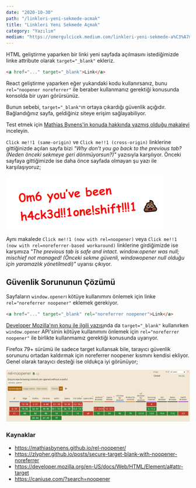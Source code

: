 ```yaml
---
date: "2020-10-30"
path: "/linkleri-yeni-sekmede-acmak"
title: "Linkleri Yeni Sekmede Açmak"
category: "Yazılım"
medium: "https://omergulcicek.medium.com/linkleri-yeni-sekmede-a%C3%A7mak-f51f355d9041"
---
```


HTML geliştirme yaparken bir linki yeni sayfada açılmasını istediğimizde linke attribute olarak `target="_blank"` ekleriz.

```html
<a href="..." target="_blank">Link</a>
```

React geliştirme yaparken eğer yukarıdaki kodu kullanırsanız, bunu `rel="noopener noreferrer"` ile beraber kullanmanız gerektiği konusunda konsolda bir uyarı görürsünüz.

Bunun sebebi, `target="_blank"`ın ortaya çıkardığı güvenlik açığıdır. Bağlandığınız sayfa, geldiğiniz siteye erişim sağlayabiliyor.

Test etmek için <a href="https://mathiasbynens.github.io/rel-noopener" target="_blank" rel="noreferrer noopener">Mathias Bynens'in konuda hakkında yazmış olduğu makaleyi</a> inceleyin.

`Click me!!1 (same-origin)` ve `Click me!!1 (cross-origin)` linklerine gittiğinizde açılan sayfa bizi *"Why don’t you go back to the previous tab? (Neden önceki sekmeye geri dönmüyorsun?)"* yazısıyla karşılıyor. Önceki sayfaya gittiğimizde ise daha önce sayfada olmayan şu yazı ile karşılaşıyoruz;

![Linkleri Yeni Sekmede Açmak](../../assets/img/blog/2020-10-30/blank.png)

Aynı makalede `Click me!!1 (now with rel=noopener)` veya `Click me!!1 (now with rel=noreferrer-based workaround)` linklerine girdiğimizde ise karşımıza *"The previous tab is safe and intact. window.opener was null; mischief not managed! (Önceki sekme güvenli, windowopener null olduğu için yaramazlık yönetilmedi)"* uyarısı çıkıyor.

## Güvenlik Sorununun Çözümü

Sayfaların `window.opener`ı kötüye kullanımını önlemek için linke `rel="noreferrer noopener"` eklemek gerekiyor.

```html
<a href="..." target="_blank" rel="noreferrer noopener">Link</a>
```

<a href="https://developer.mozilla.org/en-US/docs/Web/HTML/Element/a#attr-target" target="_blank" rel="noreferrer noopener">Developer Mozilla'nın konu ile ilgili yazısı</a>nda da `target="_blank"` kullanırken `window.opener` API'sinin kötüye kullanımını önlemek için `rel="noreferrer noopener"` ile birlikte kullanmamız gerektiği konusunda uyarıyor.

Firefox 79+ sürümü ile sadece target kullansak bile, tarayıcı güvenlik sorununu ortadan kaldırmak için noreferrer noopener kısmını kendisi ekliyor. Genel olarak tarayıcı desteği ise oldukça iyi görünüyor;

![noopener Tarayıcı Desteği](../../assets/img/blog/2020-10-30/noopener.png)
### Kaynaklar

- <a href="https://mathiasbynens.github.io/rel-noopener/" target="_blank" rel="noreferrer noopener">https://mathiasbynens.github.io/rel-noopener/</a>
- <a href="https://zlypher.github.io/posts/secure-target-blank-with-noopener-noreferrer" target="_blank" rel="noreferrer noopener">https://zlypher.github.io/posts/secure-target-blank-with-noopener-noreferrer</a>
- <a href="https://developer.mozilla.org/en-US/docs/Web/HTML/Element/a#attr-target" target="_blank" rel="noreferrer noopener">https://developer.mozilla.org/en-US/docs/Web/HTML/Element/a#attr-target</a>
- <a href="https://caniuse.com/?search=noopener" target="_blank" rel="noreferrer noopener">https://caniuse.com/?search=noopener</a>
